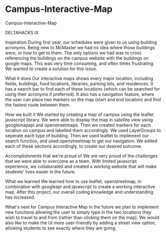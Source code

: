 # Campus-Interactive-Map
Campus-Interactive-Map

DELTAHACKS IX

Inspiration
During first year, our schedules were given to us using building acronyms. Being new to McMaster we had no idea where those buildings were, or how to get to them. The only options we had was to cross referencing the buildings on the campus website with the buildings on google maps. This was very time consuming, and often times frustrating. We wanted to create a solution for this issue.

What it does
Our interactive maps shows every major location, including fields, buildings, food locations, libraries, parking lots, and residences. It has a search bar to find each of these locations (which can be searched for using their acronyms if preferred). It also has a navigation feature, where the user can place two markers on the map (start and end location) and find the fastest route between them.

How we built it
We started by creating a map of campus using the leaflet javascript library. We were able to display the map in satellite view using googlemapapi and openstreetmaps. Then we created markers for each location on campus and labelled them accordingly. We used LayerGroups to seperate each type of building. Then we used leaflet to implement our search function, and used openstreetmap to get our navigation. We edited each of these sections accordingly, to create our desired outcome.

Accomplishments that we're proud of
We are very proud of the challenges that we were able to overcome as a team. With limited javascript experience, we collaborated and created a working website that will make students' lives easier in the future.

What we learned
We learned how to use leaflet, openstreetmap, in combination with googleapi and javascript to create a working interactive map. After this project, our overall coding knowledge and understanding has increased.

What's next for Campus Interactive Map
In the future we plan to implement new functions allowing the user to simply type in the two locations they wish to travel to and from (rather than clicking them on the map). We would also like to make the UI more user-friendly by adding a street view option, allowing students to see exactly where they are going.
